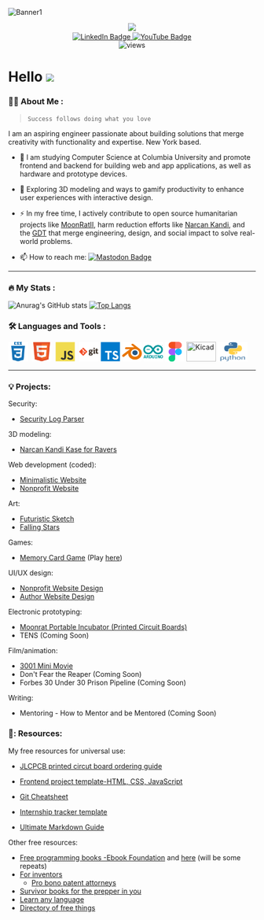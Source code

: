 ![Banner1](https://github.com/user-attachments/assets/270aef4b-c140-457a-868f-ae9691b4ee21)

<div id="header" align="center" alt="my gif">
  <img src="https://github.com/user-attachments/assets/4a3d4756-0eaf-45fc-b796-162276203298" width="150"/>
</div>

<div id="badges" align="center" alt="badges">
  <a href="https://linkedin.com/in/melanielaporte" target="_blank">
    <img src="https://img.shields.io/badge/LinkedIn-blue?style=for-the-badge&logo=linkedin&logoColor=white" alt="LinkedIn Badge"/>
  </a>
  <a href="your-youtube-URL" target="_blank">
    <img src="https://img.shields.io/badge/YouTube-red?style=for-the-badge&logo=youtube&logoColor=white" alt="YouTube Badge"/>
  </a>
</div>


<div id="views" align="center"a lt="views">
  <img src="https://komarev.com/ghpvc/?username=MelanieLaporte&style=flat-square&color=blue" alt="views"/>
</div>
 
<div>
 <h1> Hello <img src="https://media.giphy.com/media/hvRJCLFzcasrR4ia7z/giphy.gif" width="30px"/>
</h1>
</div>


### :woman_technologist: About Me :
>`` Success follows doing what you love ``

I am an aspiring engineer passionate about building solutions that merge creativity with functionality and expertise. New York based.
- :telescope: I am studying Computer Science at Columbia University and promote frontend and backend for building web and app applications, as well as hardware and prototype devices.

- :seedling: Exploring 3D modeling and ways to gamify productivity to enhance user experiences with interactive design.

- :zap: In my free time, I actively contribute to open source humanitarian projects like [MoonRatII](https://github.com/melanielaporte/moonrat), harm reduction efforts like [Narcan Kandi](https://github.com/melanielaporte/NarcanKandyForRaves), and the [GDT](https://github.com/gosqasorg/asset-provenance-tracking) that merge engineering, design, and social impact to solve real-world problems.
    
- :mailbox: How to reach me: [![Mastodon Badge](https://img.shields.io/badge/-mastodon-black?style=flat&logo=Linkedin&logoColor=white)](https://defcon.social/@pinkypristine)

  
---

### :fire: My Stats :
![Anurag's GitHub stats](https://github-readme-stats.vercel.app/api?username=melanielaporte&show_icons=true&theme=synthwave) [![Top Langs](https://github-readme-stats.vercel.app/api/top-langs/?username=melanielaporte&layout=donut)](https://github.com/melanielaporte/github-readme-stats)

### :hammer_and_wrench: Languages and Tools :
<div>
  <img src="https://github.com/devicons/devicon/blob/master/icons/css3/css3-plain-wordmark.svg"  title="CSS3" alt="CSS" width="40" height="40"/>&nbsp;
  <img src="https://github.com/devicons/devicon/blob/master/icons/html5/html5-original.svg" title="HTML5" alt="HTML" width="40" height="40"/>&nbsp;
  <img src="https://github.com/devicons/devicon/blob/master/icons/javascript/javascript-original.svg" title="JavaScript" alt="JavaScript" width="40" height="40"/>&nbsp;
  <img src="https://github.com/devicons/devicon/blob/master/icons/git/git-original-wordmark.svg" title="Git" **alt="Git" width="40" height="40"/>
  <img src="https://github.com/devicons/devicon/blob/master/icons/typescript/typescript-original.svg" title="Typescript" **alt="Typescript" width="40" height="40"/>
  <img src="https://github.com/devicons/devicon/blob/master/icons/blender/blender-original.svg" title="Blender" **alt="Blender" width="40" height="40"/>
  <img src="https://github.com/devicons/devicon/blob/master/icons/arduino/arduino-original-wordmark.svg" title="Arduino" **alt="Arduino" width="40" height="40"/>
  <img src="https://github.com/devicons/devicon/blob/master/icons/figma/figma-original.svg" title="Figma" **alt="Figma" width="40" height="40"/>
  <img src="https://upload.wikimedia.org/wikipedia/commons/5/59/KiCad-Logo.svg" title="Kicad" **alt="Kicad" width="60" height="40"/>
  <img src="https://github.com/devicons/devicon/blob/master/icons/python/python-original-wordmark.svg" title="Python" **alt="Python" width="60" height="40"/>

</div>

---------------------

### :bulb: Projects:
Security: 

- [Security Log Parser](https://github.com/melanielaporte/Security-Log-Parser/tree/main)

3D modeling: 
- [Narcan Kandi Kase for Ravers](https://github.com/melanielaporte/NarcanKandyForRaves/blob/main/README.md)

Web development (coded): 
- [Minimalistic Website](https://github.com/melanielaporte/sparse_Website)
- [Nonprofit Website](https://github.com/melanielaporte/SustainTulsa-Nonprofit-Site)

Art:
- [Futuristic Sketch](https://editor.p5js.org/melanielaporte/full/zDieMyWnN)
- [Falling Stars](https://editor.p5js.org/melanielaporte/full/tUZW6YA-m)

Games: 
- [Memory Card Game](https://github.com/melanielaporte/Pirates-Booty) (Play [here](https://editting-lively-shell-121.vscodeedu.app/))
  
UI/UX design:
- [Nonprofit Website Design](https://github.com/melanielaporte/farmtofamilySite)
- [Author Website Design](https://github.com/melanielaporte/writerPortfolioSite)

Electronic prototyping: 
- [Moonrat Portable Incubator (Printed Circuit Boards)](https://github.com/PubInv/moonrat)
- TENS (Coming Soon)

Film/animation: 
- [3001 Mini Movie](https://github.com/melanielaporte/Mini-Movie-3001)
- Don't Fear the Reaper (Coming Soon)
- Forbes 30 Under 30 Prison Pipeline (Coming Soon)

Writing: 
- Mentoring - How to Mentor and be Mentored (Coming Soon)

### 📖: Resources:

My free resources for universal use: 
- [JLCPCB printed circut board ordering guide](https://github.com/melanielaporte/JLCPCB-Ordering-Guide)
- [Frontend project template-HTML, CSS, JavaScript](https://github.com/melanielaporte/project-template-novices)

- [Git Cheatsheet](https://github.com/melanielaporte/gitCheatsheet)
- [Internship tracker template](https://github.com/melanielaporte/Internship-Tracker-Template)
- [Ultimate Markdown Guide](https://github.com/melanielaporte/Ultimate-Markdown-Guide)

Other free resources:
- [Free programming books -Ebook Foundation](https://ebookfoundation.github.io/free-programming-books-search/) and [here](https://web.archive.org/web/20140728195258/https://github.com/vhf/free-programming-books/blob/master/free-programming-books.md#professional-development) (will be some repeats)
- [For inventors](https://www.uspto.gov/blog/free-resources-inventors-and-entrepreneurs)
  - [Pro bono patent attorneys](https://www.uspto.gov/patents/basics/using-legal-services/pro-bono/patent-pro-bono-program#:~:text=The%20Patent%20Pro%20Bono%20Program,assistance%20in%20securing%20patent%20protection.)
- [Survivor books for the prepper in you](https://www.survivorlibrary.com/index.php/main-library-index/)
- [Learn any language](https://www.languagelist.org/)
- [Directory of free things](https://download.kiwix.org/zim/)

